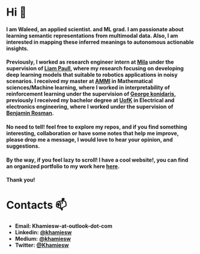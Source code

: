 # Hi  :wave:

#### I am **Waleed**,  an applied scientist. and ML grad. I am passionate about learning semantic representations from multimodal data. Also, I am interested in mapping these inferred meanings to autonomous actionable insights. 

#### Previously, I worked as research engineer intern at [Mila](https://mila.quebec/) under the supervision of [Liam Paull](https://liampaull.ca/), where my research focusing on developing deep learning models that suitable to robotics applications in noisy scenarios. I received my master at [AMMI](https://aimsammi.org/) in Mathematical sciences/Machine learning, where I worked in interpretability of reinforcement learning under the supervision of [George konidaris](http://cs.brown.edu/people/gdk/), previously I received my bachelor degree at [UofK](https://www.uofk.edu/en) in Electrical and electronics engineering, where I worked under the supervision of [Benjamin Rosman](https://www.benjaminrosman.com/).

#### No need to tell! feel free to explore my repos, and if you find something interesting, collaboration or have some notes that help me improve, please drop me a message, I would love to hear your opinion, and suggestions.

#### By the way, if you feel lazy to scroll! I have a cool website!, you can find an organized portfolio to my work here [here](https://waleedkhamies.com/projects/).



<!-- #### **News** :loudspeaker:: **I am open to the job market, feel free to drop me a message if you have something interesting!**
 -->


#### Thank you!



# Contacts :mailbox:

- **Email: Khamiesw-at-outlook-dot-com** 
- **Linkedin:**  [**@khamiesw**](https://www.linkedin.com/in/khamiesw/)
- **Medium:** [**@khamiesw**](https://medium.com/@khamiesw)
- **Twitter:** [**@Khamiesw**](https://twitter.com/khamiesw)

